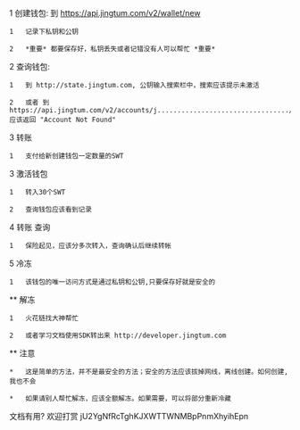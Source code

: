 1	创建钱包: 到 https://api.jingtum.com/v2/wallet/new

	1	记录下私钥和公钥

	2	*重要* 都要保存好，私钥丢失或者记错没有人可以帮忙 *重要*

2	查询钱包: 

	1	到 http://state.jingtum.com, 公钥输入搜索栏中，搜索应该提示未激活

	2	或者 到https://api.jingtum.com/v2/accounts/j................................./balances, 应该返回 "Account Not Found"

3	转账

	1	支付给新创建钱包一定数量的SWT

3	激活钱包

	1	转入30个SWT

	2	查询钱包应该看到记录

4	转账 查询

	1	保险起见，应该分多次转入，查询确认后继续转帐

5	冷冻

	1	该钱包的唯一访问方式是通过私钥和公钥,只要保存好就是安全的

**	解冻

	1	火花链找大神帮忙

	2	或者学习文档使用SDK转出来 http://developer.jingtum.com

**	注意

	*	这是简单的方法，并不是最安全的方法；安全的方法应该拔掉网线，离线创建。如何创建, 我也不会

	*	如果请别人帮忙解冻，应该全额解冻。如果需要，可以将部分重新冷藏

文档有用? 欢迎打赏 jU2YgNfRcTghKJXWTTWNMBpPnmXhyihEpn

